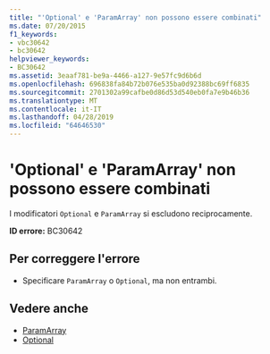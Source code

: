 ```yaml
---
title: "'Optional' e 'ParamArray' non possono essere combinati"
ms.date: 07/20/2015
f1_keywords:
- vbc30642
- bc30642
helpviewer_keywords:
- BC30642
ms.assetid: 3eaaf781-be9a-4466-a127-9e57fc9d6b6d
ms.openlocfilehash: 696838fa84b72b076e535ba0d92388bc69ff6835
ms.sourcegitcommit: 2701302a99cafbe0d86d53d540eb0fa7e9b46b36
ms.translationtype: MT
ms.contentlocale: it-IT
ms.lasthandoff: 04/28/2019
ms.locfileid: "64646530"
---
```

# <a name="optional-and-paramarray-cannot-be-combined"></a>'Optional' e 'ParamArray' non possono essere combinati
I modificatori `Optional` e `ParamArray` si escludono reciprocamente.  
  
 **ID errore:** BC30642  
  
## <a name="to-correct-this-error"></a>Per correggere l'errore  
  
- Specificare `ParamArray` o `Optional`, ma non entrambi.  
  
## <a name="see-also"></a>Vedere anche

- [ParamArray](../../visual-basic/language-reference/modifiers/paramarray.md)
- [Optional](../../visual-basic/language-reference/modifiers/optional.md)
